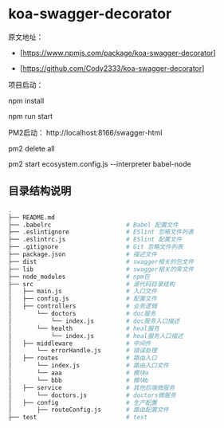 # koa-swagger-decorator

原文地址：
* [https://www.npmjs.com/package/koa-swagger-decorator]

* [https://github.com/Cody2333/koa-swagger-decorator]

项目启动：

npm install

npm run start

PM2启动：
http://localhost:8166/swagger-html

pm2 delete all

pm2 start ecosystem.config.js --interpreter babel-node


## 目录结构说明

```bash
.
├── README.md
├── .babelrc                     # Babel 配置文件
├── .eslintignore                # ESlint 忽略文件列表
├── .eslintrc.js                 # ESlint 配置文件
├── .gitignore                   # Git 忽略文件列表
├── package.json                 # 描述文件
├── dist                         # swagger相关的包文件
├── lib                          # swagger相关的库文件
├── node_modules                 # npm包
├── src                          # 源代码目录结构
│   ├── main.js                  # 入口文件
│   ├── config.js                # 配置文件
│   ├── controllers              # 业务逻辑
│       └── doctors              # doc服务
│           └── index.js         # doc服务入口描述
│       └── health               # heal服务
│           └── index.js         # heal服务入口描述
│   ├── middleware               # 中间件
│       └── errorHandle.js       # 错误处理
│   ├── routes                   # 路由入口
│       └── index.js             # 路由入口文件
│       └── aaa                  # 模块a
│       └── bbb                  # 模块b
│   ├── service                  # 其他后端微服务
│       └── doctors.js           # doctors微服务
│   ├── config                   # 生产配置
│       ├── routeConfig.js       # 路由配置文件
├── test                         # test
```
